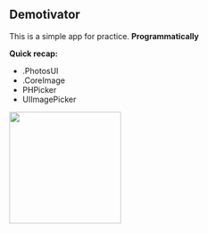 ## Demotivator
This is a simple app for practice.  **Programmatically**

**Quick recap:**
- .PhotosUI
- .CoreImage
- PHPicker
- UIImagePicker  

<img width = "200" src = "https://github.com/DmitryYatsyuk-dv/Demotivator/blob/main/Demotivator/Supporting/Assets.xcassets/dmtvtr.gif">
